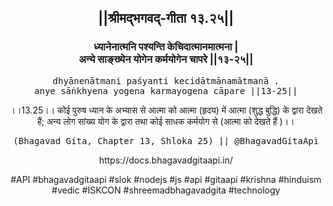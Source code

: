 <center><h2>||श्रीमद्‍भगवद्‍-गीता १३.२५||</h2>
<h3>ध्यानेनात्मनि पश्यन्ति केचिदात्मानमात्मना |<br/>अन्ये साङ्ख्येन योगेन कर्मयोगेन चापरे ||१३-२५||</h3>
<pre>dhyānenātmani paśyanti kecidātmānamātmanā .<br/>anye sāṅkhyena yogena karmayogena cāpare ||13-25||</pre>
<p>।।13.25।। कोई पुरुष ध्यान के अभ्यास से आत्मा को आत्मा (हृदय) में आत्मा (शुद्ध बुद्धि) के द्वारा देखते हैं; अन्य लोग सांख्य योग के द्वारा तथा कोई साधक कर्मयोग से (आत्मा को देखते हैं )।।</p>
<pre>(Bhagavad Gita, Chapter 13, Shloka 25) || @BhagavadGitaApi</pre><p>https://docs.bhagavadgitaapi.in/</p><p>#API #bhagavadgitaapi #slok #nodejs #js #api #gitaapi #krishna #hinduism #vedic #ISKCON #shreemadbhagavadgita #technology</p></center>